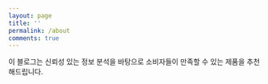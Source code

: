 ```yaml
---
layout: page
title: ''
permalink: /about
comments: true
---
```


<div class="row justify-content-between">
<div class="col-md-8 pr-5">

<p>이 블로그는 신뢰성 있는 정보 분석을 바탕으로 소비자들이 만족할 수 있는 제품을 추천해드립니다.</p>

<h4> </h4>


</div>

<div class="col-md-4">

<div class="sticky-top sticky-top-80">
<h5> </h5>


</div>
</div>
</div>
